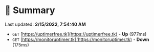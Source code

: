 # 📖 Summary
Last updated: **2/15/2022, 7:54:40 AM**

- `GET` [https://uptimerfree.tk](https://uptimerfree.tk) - **Up** (977ms)
- `GET` [https://monitoruptimer.tk](https://monitoruptimer.tk) - **Down** (175ms)

